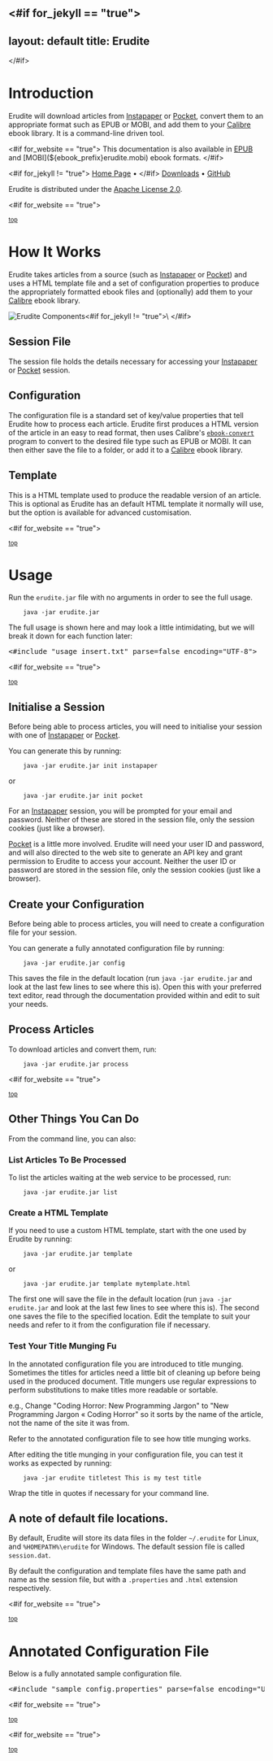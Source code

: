 <#if for_jekyll == "true">
---
layout: default
title: Erudite
---
</#if>

# Introduction

Erudite will download articles from
[Instapaper](https://www.instapaper.com/) or
[Pocket](https://getpocket.com/), convert them to an appropriate format
such as EPUB or MOBI, and add them to your
[Calibre](http://calibre-ebook.com/) ebook library. It is a command-line
driven tool.

<#if for_website == "true">
This documentation is also available in
[EPUB](${ebook_prefix}erudite.epub) and
[MOBI](${ebook_prefix}erudite.mobi) ebook formats.
</#if>

<#if for_jekyll != "true">
[Home Page](http://evanmclean.com/software/erudite/) &bull;
</#if>
[Downloads](https://github.com/evmcl/erudite/releases) &bull;
[GitHub](https://github.com/evmcl/erudite)

Erudite is distributed under the [Apache License
2.0](http://www.apache.org/licenses/LICENSE-2.0).

<#if for_website == "true">
<p><small><a href="#top">top</a></small></p>
</#if>

# How It Works

Erudite takes articles from a source (such as
[Instapaper](https://www.instapaper.com/) or
[Pocket](https://getpocket.com/)) and uses a HTML template file and a set
of configuration properties to produce the appropriately formatted ebook
files and (optionally) add them to your
[Calibre](http://calibre-ebook.com/) ebook library.

![Erudite Components](${image_prefix}erudite_parts.png)<#if for_jekyll != "true">\ </#if>

## Session File

The session file holds the details necessary for accessing your
[Instapaper](https://www.instapaper.com/) or
[Pocket](https://getpocket.com/) session.

## Configuration

The configuration file is a standard set of key/value properties that
tell Erudite how to process each article. Erudite first produces a HTML
version of the article in an easy to read format, then uses Calibre's
[`ebook-convert`](http://manual.calibre-ebook.com/cli/ebook-convert.html)
program to convert to the desired file type such as EPUB or MOBI. It can
then either save the file to a folder, or add it to a
[Calibre](http://calibre-ebook.com/) ebook library.

## Template

This is a HTML template used to produce the readable version of an
article. This is optional as Erudite has an default HTML template it
normally will use, but the option is available for advanced
customisation.

<#if for_website == "true">
<p><small><a href="#top">top</a></small></p>
</#if>

# Usage

Run the `erudite.jar` file with no arguments in order to see the full
usage.

        java -jar erudite.jar

The full usage is shown here and may look a little intimidating, but we
will break it down for each function later:

<pre>
<#include "usage_insert.txt" parse=false encoding="UTF-8">
</pre>

<#if for_website == "true">
<p><small><a href="#top">top</a></small></p>
</#if>

## Initialise a Session

Before being able to process articles, you will need to initialise your
session with one of [Instapaper](https://www.instapaper.com/) or
[Pocket](https://getpocket.com/).

You can generate this by running:

        java -jar erudite.jar init instapaper

or

        java -jar erudite.jar init pocket

For an [Instapaper](https://www.instapaper.com/) session, you will be
prompted for your email and password. Neither of these are stored in the
session file, only the session cookies (just like a browser).

[Pocket](https://getpocket.com/) is a little more involved. Erudite will
need your user ID and password, and will also directed to the web site to
generate an API key and grant permission to Erudite to access your
account. Neither the user ID or password are stored in the session file,
only the session cookies (just like a browser).

## Create your Configuration

Before being able to process articles, you will need to create a
configuration file for your session.

You can generate a fully annotated configuration file by running:

        java -jar erudite.jar config

This saves the file in the default location (run `java -jar erudite.jar`
and look at the last few lines to see where this is). Open this with your
preferred text editor, read through the documentation provided within and
edit to suit your needs.

## Process Articles

To download articles and convert them, run:

        java -jar erudite.jar process

<#if for_website == "true">
<p><small><a href="#top">top</a></small></p>
</#if>

## Other Things You Can Do

From the command line, you can also:

### List Articles To Be Processed

To list the articles waiting at the web service to be processed, run:

        java -jar erudite.jar list

### Create a HTML Template

If you need to use a custom HTML template, start with the one used by
Erudite by running:

        java -jar erudite.jar template

or

        java -jar erudite.jar template mytemplate.html

The first one will save the file in the default location (run `java -jar
erudite.jar` and look at the last few lines to see where this is). The
second one saves the file to the specified location. Edit the template to
suit your needs and refer to it from the configuration file if necessary.

### Test Your Title Munging Fu

In the annotated configuration file you are introduced to title munging.
Sometimes the titles for articles need a little bit of cleaning up before
being used in the produced document. Title mungers use regular
expressions to perform substitutions to make titles more readable or
sortable.

e.g., Change "Coding Horror: New Programming Jargon" to "New Programming
Jargon « Coding Horror" so it sorts by the name of the article, not the
name of the site it was from.

Refer to the annotated configuration file to see how title munging works.

After editing the title munging in your configuration file, you can test
it works as expected by running:

        java -jar erudite titletest This is my test title

Wrap the title in quotes if necessary for your command line.

## A note of default file locations.

By default, Erudite will store its data files in the folder `~/.erudite`
for Linux, and `%HOMEPATH%\erudite` for Windows. The default session file
is called `session.dat`.

By default the configuration and template files have the same path and
name as the session file, but with a `.properties` and `.html` extension
respectively.

<#if for_website == "true">
<p><small><a href="#top">top</a></small></p>
</#if>

# Annotated Configuration File

Below is a fully annotated sample configuration file.

<pre>
<#include "sample_config.properties" parse=false encoding="UTF-8">
</pre>

<#if for_website == "true">
<p><small><a href="#top">top</a></small></p>
</#if>

<#if for_website == "true">
<p><small><a href="#top">top</a></small></p>
</#if>
